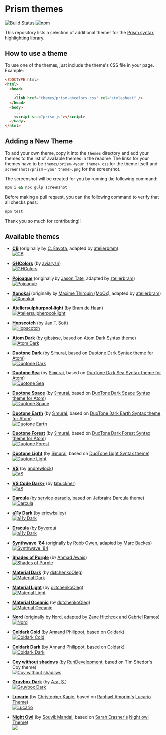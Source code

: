 # Prism themes

[![Build Status](https://github.com/PrismJS/prism-themes/workflows/CI/badge.svg)](https://github.com/PrismJS/prism-themes/actions)
[![npm](https://img.shields.io/npm/dw/prism-themes.svg)](https://www.npmjs.com/package/prism-themes)

This repository lists a selection of additional themes for the [Prism syntax highlighting library](http://prismjs.com/).

## How to use a theme

To use one of the themes, just include the theme's CSS file in your page. Example:

```html
<!DOCTYPE html>
<html>
  <head>
    ...
    <link href="themes/prism-ghcolors.css" rel="stylesheet" />
  </head>
  <body>
    ...
    <script src="prism.js"></script>
  </body>
</html>
```

## Adding a New Theme

To add your own theme, copy it into the `themes` directory and add your themes to the list of available themes in the readme.
The links for your themes have to be `themes/prism-<your theme>.css` for the theme itself and `screenshots/prism-<your theme>.png` for the screenshot.

The screenshot will be created for you by running the following command:

```bash
npm i && npx gulp screenshot
```

Before making a pull request, you can the following command to verify that all checks pass:

```bash
npm test
```

Thank you so much for contributing!!

## Available themes

- [**CB**](themes/prism-cb.css) (originally by [C. Bavota](https://bitbucket.org/cbavota), adapted by [atelierbram](https://github.com/atelierbram))<br />
  [![CB](screenshots/prism-cb.png)](themes/prism-cb.css)

- [**GHColors**](themes/prism-ghcolors.css) (by [aviaryan](https://github.com/aviaryan))<br />
  [![GHColors](screenshots/prism-ghcolors.png)](themes/prism-ghcolors.css)

- [**Pojoaque**](themes/prism-pojoaque.css) (originally by [Jason Tate](http://web-cms-designs.com/ftopict-10-pojoaque-style-for-highlight-js-code-highlighter.html), adapted by [atelierbram](https://github.com/atelierbram))<br />
  [![Pojoaque](screenshots/prism-pojoaque.png)](themes/prism-pojoaque.css)

- [**Xonokai**](themes/prism-xonokai.css) (originally by [Maxime Thirouin (MoOx)](https://github.com/MoOx), adapted by [atelierbram](https://github.com/atelierbram))<br />
  [![Xonokai](screenshots/prism-xonokai.png)](themes/prism-xonokai.css)

- [**Ateliersulphurpool-light**](themes/prism-base16-ateliersulphurpool.light.css) (by [Bram de Haan](https://github.com/atelierbram))<br />
  [![Ateliersulpherpool-light](screenshots/prism-base16-ateliersulphurpool.light.png)](themes/prism-base16-ateliersulphurpool.light.css)

- [**Hopscotch**](themes/prism-hopscotch.css) (by [Jan T. Sott](https://github.com/idleberg))<br />
  [![Hopscotch](screenshots/prism-hopscotch.png)](themes/prism-hopscotch.css)

- [**Atom Dark**](themes/prism-atom-dark.css) (by [gibsjose](https://github.com/gibsjose), based on [Atom Dark Syntax theme](https://github.com/atom/atom-dark-syntax))<br />
  [![Atom Dark](screenshots/prism-atom-dark.png)](themes/prism-atom-dark.css)

- [**Duotone Dark**](themes/prism-duotone-dark.css) (by [Simurai](https://github.com/simurai), based on [Duotone Dark Syntax theme for Atom](https://github.com/simurai/duotone-dark-syntax))<br />
  [![Duotone Dark](screenshots/prism-duotone-dark.png)](themes/prism-duotone-dark.css)

- [**Duotone Sea**](themes/prism-duotone-sea.css) (by [Simurai](https://github.com/simurai), based on [DuoTone Dark Sea Syntax theme for Atom](https://github.com/simurai/duotone-dark-sea-syntax))<br />
  [![Duotone Sea](screenshots/prism-duotone-sea.png)](themes/prism-duotone-sea.css)

- [**Duotone Space**](themes/prism-duotone-space.css) (by [Simurai](https://github.com/simurai), based on [DuoTone Dark Space Syntax theme for Atom](https://github.com/simurai/duotone-dark-space-syntax))<br />
  [![Duotone Space](screenshots/prism-duotone-space.png)](themes/prism-duotone-space.css)

- [**Duotone Earth**](themes/prism-duotone-earth.css) (by [Simurai](https://github.com/simurai), based on [DuoTone Dark Earth Syntax theme for Atom](https://github.com/simurai/duotone-dark-earth-syntax))<br />
  [![Duotone Earth](screenshots/prism-duotone-earth.png)](themes/prism-duotone-earth.css)

- [**Duotone Forest**](themes/prism-duotone-forest.css) (by [Simurai](https://github.com/simurai), based on [DuoTone Dark Forest Syntax theme for Atom](https://github.com/simurai/duotone-dark-forest-syntax))<br />
  [![Duotone Forest](screenshots/prism-duotone-forest.png)](themes/prism-duotone-forest.css)

- [**Duotone Light**](themes/prism-duotone-light.css) (by [Simurai](https://github.com/simurai), based on [DuoTone Light Syntax theme](https://github.com/simurai/duotone-light-syntax))<br />
  [![Duotone Light](screenshots/prism-duotone-light.png)](themes/prism-duotone-light.css)

- [**VS**](themes/prism-vs.css) (by [andrewlock](https://github.com/andrewlock))<br />
  [![VS](screenshots/prism-vs.png)](themes/prism-vs.css)

- [**VS Code Dark+**](themes/prism-vsc-dark-plus.css) (by [tabuckner](https://github.com/tabuckner))<br />
  [![VS](screenshots/prism-vsc-dark-plus.png)](themes/prism-vsc-dark-plus.css)

- [**Darcula**](themes/prism-darcula.css) (by [service-paradis](https://github.com/service-paradis), based on Jetbrains Darcula theme)<br />
  [![Darcula](screenshots/prism-darcula.png)](themes/prism-darcula.css)

- [**a11y Dark**](themes/prism-a11y-dark.css) (by [ericwbailey](https://github.com/ericwbailey))<br />
  [![a11y Dark](screenshots/prism-a11y-dark.png)](themes/prism-a11y-dark.css)

- [**Dracula**](themes/prism-dracula.css) (by [Byverdu](https://github.com/byverdu))<br />
  [![a11y Dark](screenshots/prism-dracula.png)](themes/prism-dracula.css)

- [**Synthwave '84**](themes/prism-synthwave84.css) (originally by [Robb Owen](https://github.com/robb0wen), adapted by [Marc Backes](https://github.com/themarcba))<br />
  [![Synthwave '84](screenshots/prism-synthwave84.png)](themes/prism-synthwave84.css)

- [**Shades of Purple**](themes/prism-shades-of-purple.css) (by [Ahmad Awais](https://github.com/ahmadawais))<br />
  [![Shades of Purple](screenshots/prism-shades-of-purple.png)](themes/prism-shades-of-purple.css)

- [**Material Dark**](themes/prism-material-dark.css) (by [dutchenkoOleg](https://github.com/dutchenkoOleg))<br />
  [![Material Dark](screenshots/prism-material-dark.png)](themes/prism-material-dark.css)

- [**Material Light**](themes/prism-material-light.css) (by [dutchenkoOleg](https://github.com/dutchenkoOleg))<br />
  [![Material Light](screenshots/prism-material-light.png)](themes/prism-material-light.css)

- [**Material Oceanic**](themes/prism-material-oceanic.css) (by [dutchenkoOleg](https://github.com/dutchenkoOleg))<br />
  [![Material Oceanic](screenshots/prism-material-oceanic.png)](themes/prism-material-oceanic.css)

- [**Nord**](themes/prism-nord.css) (originally by [Nord](https://www.nordtheme.com/), adapted by [Zane Hitchcox](https://github.com/zwhitchcox) and [Gabriel Ramos](https://github.com/gabrieluizramos))<br />
  [![Nord](screenshots/prism-nord.png)](themes/prism-nord.css)

- [**Coldark Cold**](themes/prism-coldark-cold.css) (by [Armand Philippot](https://github.com/ArmandPhilippot), based on [Coldark](https://github.com/ArmandPhilippot/coldark))<br />
  [![Coldark Cold](screenshots/prism-coldark-cold.png)](themes/prism-coldark-cold.css)

- [**Coldark Dark**](themes/prism-coldark-dark.css) (by [Armand Philippot](https://github.com/ArmandPhilippot), based on [Coldark](https://github.com/ArmandPhilippot/coldark))<br />
  [![Coldark Dark](screenshots/prism-coldark-dark.png)](themes/prism-coldark-dark.css)

- [**Coy without shadows**](themes/prism-coy-without-shadows.css) (by [RunDevelopment](https://github.com/RunDevelopment), based on Tim Shedor's Coy theme)<br />
  [![Coy without shadows](screenshots/prism-coy-without-shadows.png)](themes/prism-coy-without-shadows.css)

- [**Gruvbox Dark**](themes/prism-gruvbox-dark.css) (by [Azat S.](https://github.com/azat-io))<br />
  [![Gruvbox Dark](screenshots/prism-gruvbox-dark.png)](themes/prism-gruvbox-dark.css)

- [**Lucario**](themes/prism-lucario.css) (by [Christopher Kapic](https://github.com/christopher-kapic), based on [Raphael Amorim's](https://github.com/raphamorim) [Lucario Theme](https://github.com/raphamorim/lucario))<br />
  [![Lucario](screenshots/prism-lucario.png)](themes/prism-lucario.png)

- [**Night Owl**](themes/prism-night-owl.css) (by [Souvik Mandal](https://github.com/souvik362), based on [Sarah Drasner's](https://github.com/sdras) [Night owl Theme](https://github.com/sdras/night-owl-vscode-theme))<br />
  [![](screenshots/prism-night-owl.png)](themes/prism-night-owl.png)
